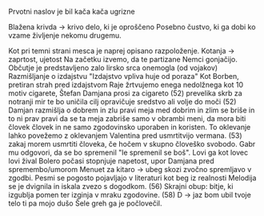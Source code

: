 Prvotni naslov je bil kača
kača ugrizne

Blažena krivda -> krivo delo, ki je oproščeno
Posebno čustvo, ki ga dobi ko vzame življenje nekomu drugemu.

Kot pri temni strani mesca je naprej opisano razpoloženje.
Kotanja -> zaprtost, ujetost
Na začetku izvemo, da te partizane Nemci gonjačijo.
Občutje je predstavljeno zalo lirsko
srca onemogla (od vojakov)
Razmišljanje o izdajstvu
"Izdajstvo vpliva huje od poraza"
Kot Borben, pretiran strah pred izdajstvom
Raje žrtvujemo enega nedolžnega kot 10
motiv cigarete, Štefan Damjana prosi za cigareto
(52) prevelika skrb za notranji mir te bo uničila
cilj opravičuje sredstvo ali volje do moči
(52) Damjan razmišlja o dobrem in zlu
pravi meja med dobrim in zlim se briše in to ni prav
pravi da se ta meja zabriše samo v obrambi
meni, da mora biti človek človek in ne samo zgodovinsko uporaben in koristen.
To oklevanje lahko povežemo z oklevanjem Valentina pred usmrtitvijo vermana.
(53) zakaj morem usmrtiti človeka, če hočem v skupno človeško svobodo. Gabr mu odgovori, da se bo spremenil "le spremenil se boš".
Lovi ga kot lovec lovi žival
Bolero počasi stopnjuje napetost, upor Damjana pred spremembo/umorom
Menuet za kitaro -> ubeg skozi zvočno spremljavo v zgodbi. Pesmi se pogosto pojavljajo v literaturi kot beg iz realnosti
Melodija se je dvignila in iskala zvezo s dogodkom.
(56) Skrajni obup: bitje, ki izgublja pomen ter izginja v mraku zgodovine.
(58) D -> jaz bom ubil tvoje telo ti pa mojo dušo
Šele greh ga je počlovečil.